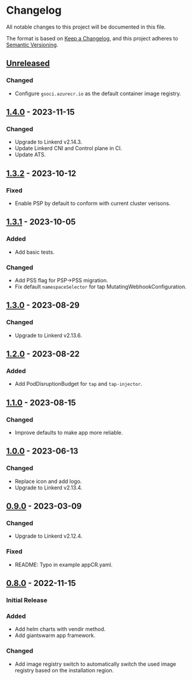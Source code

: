 # Changelog

All notable changes to this project will be documented in this file.

The format is based on [Keep a Changelog](https://keepachangelog.com/en/1.0.0/),
and this project adheres to [Semantic Versioning](https://semver.org/spec/v2.0.0.html).

## [Unreleased]

### Changed

- Configure `gsoci.azurecr.io` as the default container image registry.

## [1.4.0] - 2023-11-15

### Changed

- Upgrade to Linkerd v2.14.3.
- Update Linkerd CNI and Control plane in CI.
- Update ATS.

## [1.3.2] - 2023-10-12

### Fixed

- Enable PSP by default to conform with current cluster verisons.

## [1.3.1] - 2023-10-05

### Added

- Add basic tests.

### Changed

- Add PSS flag for PSP->PSS migration.
- Fix default `namespaceSelector` for tap MutatingWebhookConfiguration.

## [1.3.0] - 2023-08-29

### Changed

- Upgrade to Linkerd v2.13.6.

## [1.2.0] - 2023-08-22

### Added

- Add PodDisruptionBudget for `tap` and `tap-injector`.

## [1.1.0] - 2023-08-15

### Changed

- Improve defaults to make app more reliable.

## [1.0.0] - 2023-06-13

### Changed

- Replace icon and add logo.
- Upgrade to Linkerd v2.13.4.

## [0.9.0] - 2023-03-09

### Changed

- Upgrade to Linkerd v2.12.4.

### Fixed

- README: Typo in example appCR.yaml.

## [0.8.0] - 2022-11-15

### Initial Release

### Added

- Add helm charts with vendir method.
- Add giantswarm app framework.

### Changed

- Add image registry switch to automatically switch the used image registry based on the installation region.

[Unreleased]: https://github.com/giantswarm/linkerd-viz-app/compare/v1.4.0...HEAD
[1.4.0]: https://github.com/giantswarm/linkerd-viz-app/compare/v1.3.2...v1.4.0
[1.3.2]: https://github.com/giantswarm/linkerd-viz-app/compare/v1.3.1...v1.3.2
[1.3.1]: https://github.com/giantswarm/linkerd-viz-app/compare/v1.3.0...v1.3.1
[1.3.0]: https://github.com/giantswarm/linkerd-viz-app/compare/v1.2.0...v1.3.0
[1.2.0]: https://github.com/giantswarm/linkerd-viz-app/compare/v1.1.0...v1.2.0
[1.1.0]: https://github.com/giantswarm/linkerd-viz-app/compare/v1.0.0...v1.1.0
[1.0.0]: https://github.com/giantswarm/linkerd-viz-app/compare/v0.9.0...v1.0.0
[0.9.0]: https://github.com/giantswarm/linkerd-viz-app/compare/v0.8.0...v0.9.0
[0.8.0]: https://github.com/giantswarm/linkerd-viz-app/releases/tag/v0.8.0
